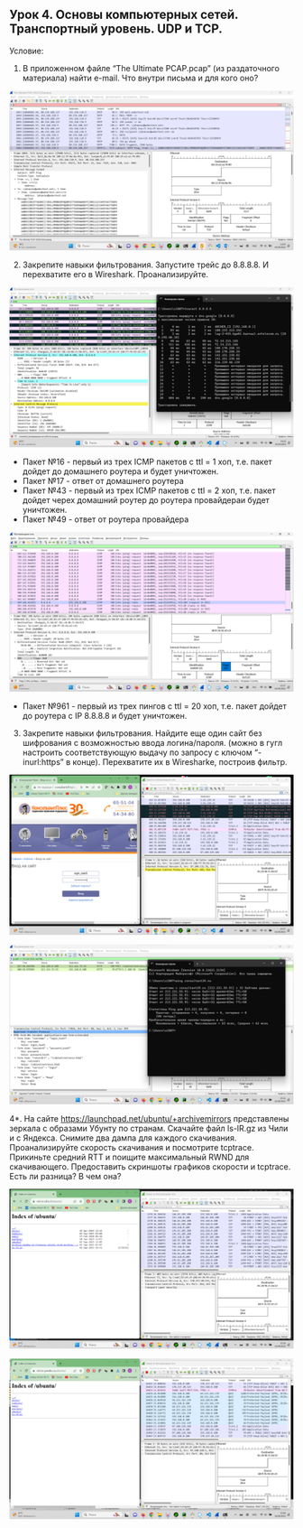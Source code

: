 Урок 4. Основы компьютерных сетей. Транспортный уровень. UDP и TCP.
---
Условие:
1. В приложенном файле “The Ultimate PCAP.pcap” (из раздаточного материала) найти e-mail. Что внутри письма и для кого оно?

![](images/image1.png)


2. Закрепите навыки фильтрования. Запустите трейс до 8.8.8.8. И перехватите его в Wireshark. Проанализируйте.

![](images/image2.png)

* Пакет №16 - первый из трех ICMP пакетов с ttl = 1 хоп, т.е. пакет дойдет до домашнего роутера и будет уничтожен.
* Пакет №17 - ответ от домашнего роутера
* Пакет №43 - первый из трех ICMP пакетов с ttl = 2 хоп, т.е. пакет дойдет черех домашний роутер до роутера провайдераи будет уничтожен.
* Пакет №49 - ответ от роутера провайдера

![](images/image3.png)

* Пакет №961 - первый из трех пингов с ttl = 20 хоп, т.е. пакет дойдет до роутера с IP 8.8.8.8 и будет уничтожен. 

3. Закрепите навыки фильтрования. Найдите еще один сайт без шифрования с возможностью ввода логина/пароля. (можно в гугл настроить соответствующую выдачу по запросу с ключом “-inurl:https” в конце). Перехватите их в Wiresharke, построив фильтр.

![](images/image4.png)

![](images/image5.png)

4*. На сайте https://launchpad.net/ubuntu/+archivemirrors представлены зеркала с образами Убунту по странам. Скачайте файл ls-lR.gz из Чили и с Яндекса. Снимите два дампа для каждого скачивания. Проанализируйте скорость скачивания и посмотрите tcptrace. Прикиньте средний RTT и поищите максимальный RWND для скачивающего.
Предоставить скриншоты графиков скорости и tcptrace. Есть ли разница? В чем она?

![](images/image6.png)

![](images/image7.png)



